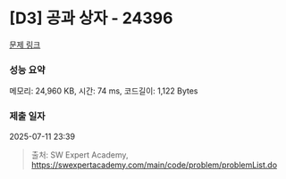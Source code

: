 # [D3] 공과 상자 - 24396 

[문제 링크](https://swexpertacademy.com/main/code/problem/problemDetail.do?contestProbId=AZZ_XjxKgVLHBINj) 

### 성능 요약

메모리: 24,960 KB, 시간: 74 ms, 코드길이: 1,122 Bytes

### 제출 일자

2025-07-11 23:39



> 출처: SW Expert Academy, https://swexpertacademy.com/main/code/problem/problemList.do